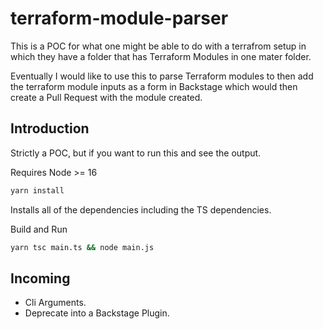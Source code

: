 # terraform-module-parser

This is a POC for what one might be able to do with a terrafrom setup in which they have a folder that has Terraform Modules in one mater folder.

Eventually I would like to use this to parse Terraform modules to then add the terraform module inputs as a form in Backstage which would then create a Pull Request with the module created.

## Introduction

Strictly a POC, but if you want to run this and see the output.

Requires Node >= 16


```bash
yarn install
```

Installs all of the dependencies including the TS dependencies.

Build and Run

```bash
yarn tsc main.ts && node main.js
```

## Incoming

- Cli Arguments.
- Deprecate into a Backstage Plugin.

